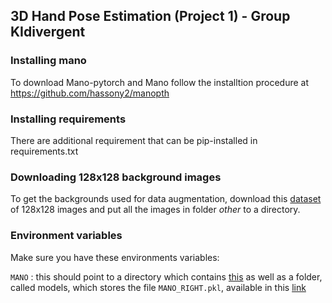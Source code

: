 ## 3D Hand Pose Estimation (Project 1) - Group KIdivergent

### Installing mano
To download Mano-pytorch and Mano follow the installtion procedure at https://github.com/hassony2/manopth

### Installing requirements
There are additional requirement that can be pip-installed in requirements.txt

### Downloading 128x128 background images

To get the backgrounds used for data augmentation, download this [dataset](http://chaladze.com/l5/img/Linnaeus%205%20128X128.rar)  of 128x128 images and put all the images in folder _other_ to a directory.

### Environment variables

Make sure you have these environments variables:

`MANO` : this should point to a directory which contains [this](https://github.com/hassony2/manopth/tree/master/mano)  as well as a folder, called models, which
stores the file `MANO_RIGHT.pkl`, available in this [link](https://mano.is.tue.mpg.de/) 